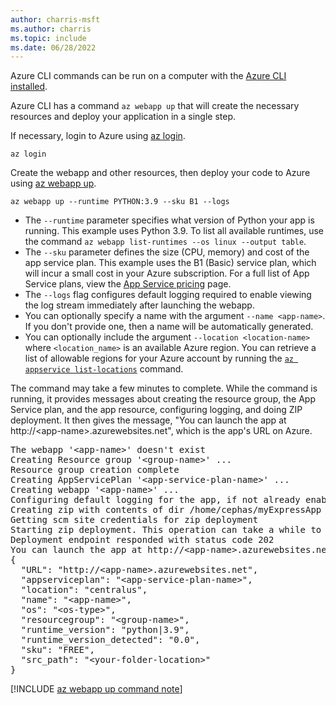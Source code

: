 ```yaml
---
author: charris-msft
ms.author: charris
ms.topic: include
ms.date: 06/28/2022
---
```

Azure CLI commands can be run on a computer with the [Azure CLI installed](/cli/azure/install-azure-cli).

Azure CLI has a command `az webapp up` that will create the necessary resources and deploy your application in a single step.

If necessary, login to Azure using [az login](/cli/azure/authenticate-azure-cli).

```azurecli
az login
```

Create the webapp and other resources, then deploy your code to Azure using [az webapp up](/cli/azure/webapp#az-webapp-up).

```azurecli
az webapp up --runtime PYTHON:3.9 --sku B1 --logs
```

* The `--runtime` parameter specifies what version of Python your app is running. This example uses Python 3.9. To list all available runtimes, use the command `az webapp list-runtimes --os linux --output table`.
* The `--sku` parameter defines the size (CPU, memory) and cost of the app service plan. This example uses the B1 (Basic) service plan, which will incur a small cost in your Azure subscription. For a full list of App Service plans, view the [App Service pricing](https://azure.microsoft.com/pricing/details/app-service/linux/) page.
* The `--logs` flag configures default logging required to enable viewing the log stream immediately after launching the webapp.
* You can optionally specify a name with the argument `--name <app-name>`. If you don't provide one, then a name will be automatically generated.
* You can optionally include the argument `--location <location-name>` where `<location_name>` is an available Azure region. You can retrieve a list of allowable regions for your Azure account by running the [`az appservice list-locations`](/cli/azure/appservice#az-appservice-list-locations) command.

The command may take a few minutes to complete. While the command is running, it provides messages about creating the resource group, the App Service plan, and the app resource, configuring logging, and doing ZIP deployment. It then gives the message, "You can launch the app at http://&lt;app-name&gt;.azurewebsites.net", which is the app's URL on Azure.

<pre>
The webapp '&lt;app-name>' doesn't exist
Creating Resource group '&lt;group-name>' ...
Resource group creation complete
Creating AppServicePlan '&lt;app-service-plan-name>' ...
Creating webapp '&lt;app-name>' ...
Configuring default logging for the app, if not already enabled
Creating zip with contents of dir /home/cephas/myExpressApp ...
Getting scm site credentials for zip deployment
Starting zip deployment. This operation can take a while to complete ...
Deployment endpoint responded with status code 202
You can launch the app at http://&lt;app-name>.azurewebsites.net
{
  "URL": "http://&lt;app-name>.azurewebsites.net",
  "appserviceplan": "&lt;app-service-plan-name>",
  "location": "centralus",
  "name": "&lt;app-name>",
  "os": "&lt;os-type>",
  "resourcegroup": "&lt;group-name>",
  "runtime_version": "python|3.9",
  "runtime_version_detected": "0.0",
  "sku": "FREE",
  "src_path": "&lt;your-folder-location>"
}
</pre>

[!INCLUDE [az webapp up command note](../../../../includes/app-service-web-az-webapp-up-note.md)]

